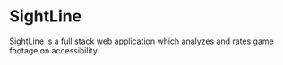 # SightLine

SightLine is a full stack web application which analyzes and rates game footage on accessibility.
